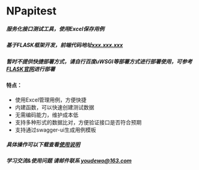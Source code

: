 # NPapitest
##### 服务化接口测试工具，使用Excel保存用例
##### 基于FLASK框架开发，前端代码地址[xxx.xxx.xxx](# "xxx.xxx.xxx")
##### 暂时不提供快捷部署方式，请自行百度uWSGI等部署方式进行部署使用，可参考[FLASK官网](https://dormousehole.readthedocs.io/en/latest/deploying/index.html "FLASK官网")进行部署
#### 特点：
- 使用Excel管理用例，方便快捷
- 内建函数，可以快速创建测试数据
- 无需编码能力，维护成本低
- 支持多种形式的数据比对，方便验证接口是否符合预期
- 支持通过swagger-ui生成用例模板


##### 具体操作可以下载查看[使用说明](https://raw.githubusercontent.com/Night-Parrot/NPapitest/master/upload/%E4%BD%BF%E7%94%A8%E8%AF%B4%E6%98%8E.docx "使用说明")


##### 学习交流&使用问题  请邮件联系  youdewo@163.com
